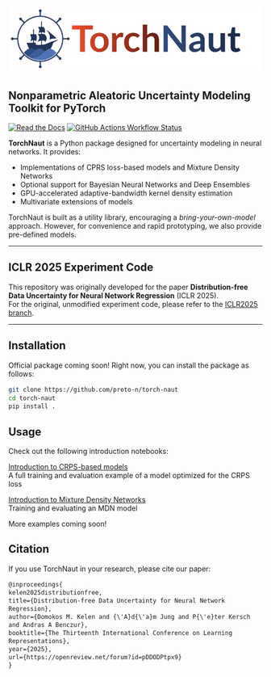 # ![TorchNaut](https://github.com/proto-n/torch-naut/raw/main/static/naut-text.png)

## Nonparametric Aleatoric Uncertainty Modeling Toolkit for PyTorch

[![Read the Docs](https://img.shields.io/readthedocs/torch-naut?style=for-the-badge&logo=readthedocs)](https://torch-naut.readthedocs.io/en/latest/)
[![GitHub Actions Workflow Status](https://img.shields.io/github/actions/workflow/status/proto-n/torch-naut/python-package.yml?style=for-the-badge&logo=github)](https://github.com/proto-n/torch-naut/actions/workflows/python-package.yml)

**TorchNaut** is a Python package designed for uncertainty modeling in neural networks. It provides:

- Implementations of CPRS loss-based models and Mixture Density Networks  
- Optional support for Bayesian Neural Networks and Deep Ensembles  
- GPU-accelerated adaptive-bandwidth kernel density estimation  
- Multivariate extensions of models  

TorchNaut is built as a utility library, encouraging a *bring-your-own-model* approach. However, for convenience and rapid prototyping, we also provide pre-defined models.



---

## ICLR 2025 Experiment Code

This repository was originally developed for the paper **Distribution-free Data Uncertainty for Neural Network Regression** (ICLR 2025).  
For the original, unmodified experiment code, please refer to the [ICLR2025 branch](https://github.com/proto-n/torch-naut/tree/iclr2025).

---

## Installation

Official package coming soon! Right now, you can install the package as follows:
```bash
git clone https://github.com/proto-n/torch-naut
cd torch-naut
pip install .
```

## Usage

Check out the following introduction notebooks:

[Introduction to CRPS-based models](https://github.com/proto-n/torch-naut/blob/main/examples/1_intro_crps.ipynb)  
A full training and evaluation example of a model optimized for the CRPS loss


[Introduction to Mixture Density Networks](https://github.com/proto-n/torch-naut/blob/main/examples/2_intro_mdn.ipynb)  
Training and evaluating an MDN model

More examples coming soon!

## Citation

If you use TorchNaut in your research, please cite our paper:  
```
@inproceedings{
kelen2025distributionfree,
title={Distribution-free Data Uncertainty for Neural Network Regression},
author={Domokos M. Kelen and {\'A}d{\'a}m Jung and P{\'e}ter Kersch and Andras A Benczur},
booktitle={The Thirteenth International Conference on Learning Representations},
year={2025},
url={https://openreview.net/forum?id=pDDODPtpx9}
}
```
